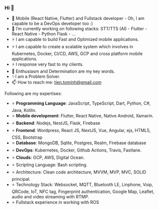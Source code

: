 ### Hi 👋

- 🔭 Mobile (React Native, Flutter) and Fullstack developer - Oh, I am capable to be a DevOps developer too :) 
- 🔭 I’m currently working on following stacks: STT/TTS (AI) - Flutter - React Native - Python Flask - ...
- ⚡ I am capable to build Fast and Optimized mobile applications.
- ⚡ I am capable to create a scalable system which involves in Kubernetes, Docker, CI/CD, AWS, GCP and cross platform mobile applications.
- ⚡ I response very fast to my clients.
- 🌱 Enthusiasm and Determination are my key words.
- ✨I am a Problem Solver.
- 📫 How to reach me: tien.tominh@gmail.com

Following are my expertises:

- ⭐ **Programming Language**: JavaScript, TypeScript, Dart, Python, C#, Java, Kotlin.
- ⭐ **Mobile development**: Flutter, React Native, Native Android, Xamarin.
- ⭐ **Backend**: Nodejs, NestJS, Flask, Firebase
- ⭐ **Frontend**: Wordpress, React JS, NextJS, Vue, Angular, ejs, HTML5, CSS, Bootstrap
- ⭐ **Database**: MongoDB, Sqlite, Postgres, Realm, Firebase database
- ⭐ **DevOps**: Kubernetes, Docker, Github Actions, Travis, Fastlane.
- ⭐ **Clouds**: GCP, AWS, Digital Ocean.
- ⭐ Scripting Language: Bash scripting.
- ⭐ Architecture: Clean code architecture, MVVM, MVP, MVC, SOLID principal.
- ⭐ Technology Stack: Websocket, MQTT, Bluetooth LE, Linphone, Voip, QRCode, IoT, NFC tag, Fingerprint authentication, Google Map, Leaflet, audio and video streaming with RTMP.
- ⭐ Fullstack experience in working with ROS 

<!--
**tientham/tientham** is a ✨ _special_ ✨ repository because its `README.md` (this file) appears on your GitHub profile.

Here are some ideas to get you started:

- 🔭 I’m currently working on ...
- 🌱 I’m currently learning ...
- 👯 I’m looking to collaborate on ...
- 🤔 I’m looking for help with ...
- 💬 Ask me about ...
- 📫 How to reach me: ...
- 😄 Pronouns: ...
- ⚡ Fun fact: ...
-->
